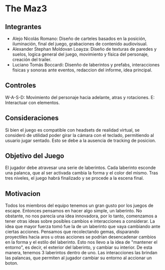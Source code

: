 # The Maz3 

## Integrantes
- Alejo Nicolás Romano:  Diseño de carteles basados en la posición, iluminación, final del juego, grabaciones de contenido audiovisual.
- Alexander Stephan Moldovan Loayza: Diseño de texturas de paredes y suelos, logica general del juego, movimiento y física del personaje, creación del trailer.
- Luciano Tomás Boccardi: Disenño de laberintos y prefabs, interacciones fisicas y sonoras ante eventos, redaccion del informe, idea principal.

## Controles
W-A-S-D: Movimiento del personaje hacia adelante, atras y rotaciones.
E: Interactuar con elementos.

## Consideraciones
Si bien el juego es compatible con headsets de realidad virtual, se consideró de utilidad poder girar la cámara con el teclado, permitiendo al usuario jugar sentado. Esto se debe a la ausencia de tracking de posicion.

## Objetivo del Juego
El jugador debe atravesar una serie de laberintos. Cada laberinto esconde una palanca, que al ser activada cambia la forma y el color del mismo. Tras tres niveles, el juego habrá finalizado y se procede a la escena final.

## Motivacion
Todos los miembros del equipo tenemos un gran gusto por los juegos de escape. Entonces pensamos en hacer algo simple, un laberinto. No obstante, no nos parecía una idea innovadora, por lo tanto, comenzamos a tener otras ideas sobre posibles cambios e interacciones a considerar.
La idea que mayor fuerza tomó fue la de un laberinto que vaya cambiando ante ciertas acciones. Pensamos que recolectando gemas, disparando proyectiles hacia aros u otras acciones se podrían desencadenar cambios en la forma y el estilo del laberinto.
Esto nos llevo a la idea de "mantener el entorno", es decir, el exterior del laberinto, y cambiar su interior. De esta manera, tenemos 3 laberintos dentro de uno. Las interacciones las brindan las palancas, que permiten al jugador cambiar su entorno al accionar un boton.
